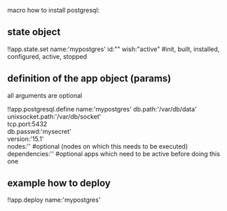 
macro how to install postgresql:

## state object


!!app.state.set name:'mypostgres'
    id:""
    wish:"active"               #init, built, installed, configured, active, stopped

## definition of the app object (params)

all arguments are optional

!!app.postgresql.define name:'mypostgres'
    db.path:'/var/db/data'              
    unixsocket.path:'/var/db/socket'    
    tcp.port:5432                       
    db.passwd:'mysecret'                
    version:'15.1'                            
    nodes:'' #optional (nodes on which this needs to be executed)
    dependencies:'' #optional apps which need to be active before doing this one

## example how to deploy

!!app.deploy name:'mypostgres'